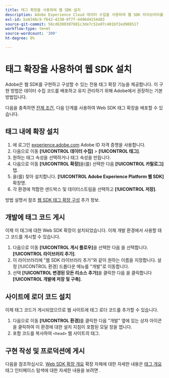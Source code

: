 ```yaml
---
title: 태그 확장을 사용하여 웹 SDK 설치
description: Adobe Experience Cloud 데이터 수집을 사용하여 웹 SDK 라이브러리를 참조합니다.
exl-id: ba8348c9-f642-4230-9f7f-4496d4154d83
source-git-commit: 58cd6300307881c3de7c52e07c401bf2ed908517
workflow-type: tm+mt
source-wordcount: '309'
ht-degree: 0%

---
```


# 태그 확장을 사용하여 웹 SDK 설치

Adobe은 웹 SDK를 구현하고 구성할 수 있는 전용 태그 확장 기능을 제공합니다. 이 구현 방법은 데이터 수집 코드를 배포하고 유지 관리하기 위해 Adobe에서 권장하는 기본 방법입니다.

다음을 충족하면 [전제 조건](overview.md), 다음 단계를 사용하여 Web SDK 태그 확장을 배포할 수 있습니다.

## 태그 내에 확장 설치

1. 에 로그인 [experience.adobe.com](https://experience.adobe.com) Adobe ID 자격 증명을 사용합니다.
1. 다음으로 이동 **[!UICONTROL 데이터 수집]** > **[!UICONTROL 태그]**.
1. 원하는 태그 속성을 선택하거나 태그 속성을 만듭니다.
1. 다음으로 이동 **[!UICONTROL 확장]**&#x200B;을(를) 선택한 다음 **[!UICONTROL 카탈로그]** 탭.
1. 을(를) 찾아 설치합니다. **[!UICONTROL Adobe Experience Platform 웹 SDK]** 확장명.
1. 각 환경에 적합한 샌드박스 및 데이터스트림을 선택하고 **[!UICONTROL 저장]**.

방법 설명서 참조 [웹 SDK 태그 확장 구성](../../tags/extensions/client/web-sdk/web-sdk-extension-configuration.md) 추가 정보.

## 개발에 태그 코드 게시

이제 이 태그에 대한 Web SDK 확장이 설치되었습니다. 이제 개발 환경에서 사용할 태그 코드를 게시할 수 있습니다.

1. 다음으로 이동 **[!UICONTROL 게시 플로우]**&#x200B;을 선택한 다음 을 선택합니다. **[!UICONTROL 라이브러리 추가]**.
1. 이 라이브러리에 &quot;웹 SDK 라이브러리 추가&quot;와 같이 원하는 이름을 지정합니다. 설정 [!UICONTROL 환경] 드롭다운 메뉴를 &quot;개발&quot;로 이동합니다.
1. 선택 **[!UICONTROL 변경된 모든 리소스 추가]**&#x200B;을 클릭한 다음 을 클릭합니다 **[!UICONTROL 개발에 저장 및 구축]**.

## 사이트에 로더 코드 설치

이제 태그 코드가 게시되었으므로 웹 사이트에 태그 로더 코드를 추가할 수 있습니다.

1. 다음으로 이동 **[!UICONTROL 환경]**&#x200B;를 클릭한 다음 &quot;개발&quot; 옆에 있는 상자 아이콘을 클릭하여 이 환경에 대한 설치 지침이 포함된 모달 창을 엽니다.
1. 포함 코드를 복사하여 `<head>` 웹 사이트의 태그.

## 구현 작성 및 프로덕션에 게시

다음을 참조하십시오. [Web SDK 확장 개요](../../tags/extensions/client/web-sdk/overview.md) 확장 자체에 대한 자세한 내용은 [태그 개요](../../tags/home.md) 태그 인터페이스 탐색에 대한 자세한 내용을 보려면 .
